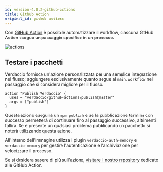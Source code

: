 ```yaml
---
id: version-4.0.2-github-actions
title: Github Action
original_id: github-actions
---
```


Con [GitHub Action](https://github.com/features/actions) è possibile automatizzare il workflow, ciascuna GitHub Action esegue un passaggio specifico in un processo.

![actions](/img/github-actions.png)

## Testare i pacchetti

Verdaccio fornisce un'azione personalizzata per una semplice integrazione nel flusso; aggiungere esclusivamente quanto segue al `main.workflow` nel passaggio che si considera migliore per il flusso.

```gha
action "Publish Verdaccio" {
  uses = "verdaccio/github-actions/publish@master"
  args = ["publish"]
}
```

Questa azione eseguirà un `npm publish` e se la pubblicazione termina con successo permetterà di continuare fino al passaggio successivo, altrimenti fallirà. Se è presente un qualsiasi problema pubblicando un pacchetto si noterà utilizzando questa azione.

All'interno dell'immagine utilizza i plugin `verdaccio-auth-memory` e `verdaccio-memory` per gestire l'autenticazione e l'archiviazione per velocizzare il processo.

Se si desidera sapere di più sull'azione, [visitare il nostro repository](https://github.com/verdaccio/github-actions) dedicato alle GitHub Action.
